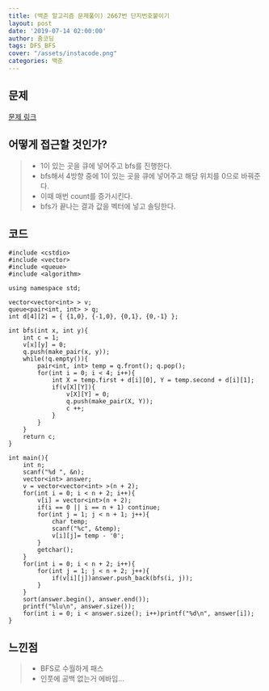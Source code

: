 ```yaml
---
title: (백준 알고리즘 문제풀이) 2667번 단지번호붙이기
layout: post
date: '2019-07-14 02:00:00'
author: 줌코딩
tags: DFS_BFS
cover: "/assets/instacode.png"
categories: 백준
---
```


## 문제

[문제 링크](https://www.acmicpc.net/problem/2667)

## 어떻게 접근할 것인가?

>* 1이 있는 곳을 큐에 넣어주고 bfs를 진행한다.
>* bfs해서 4방향 중에 1이 있는 곳을 큐에 넣어주고 해당 위치를 0으로 바꿔준다.
>* 이때 매번 count를 증가시킨다.
>* bfs가 끝나는 결과 값을 벡터에 넣고 솔팅한다.

## 코드

    #include <cstdio>
    #include <vector>
    #include <queue>
    #include <algorithm>

    using namespace std;

    vector<vector<int> > v;
    queue<pair<int, int> > q;
    int d[4][2] = { {1,0}, {-1,0}, {0,1}, {0,-1} };

    int bfs(int x, int y){
        int c = 1;
        v[x][y] = 0;
        q.push(make_pair(x, y));
        while(!q.empty()){
            pair<int, int> temp = q.front(); q.pop();
            for(int i = 0; i < 4; i++){
                int X = temp.first + d[i][0], Y = temp.second + d[i][1];
                if(v[X][Y]){
                    v[X][Y] = 0;
                    q.push(make_pair(X, Y));
                    c ++;
                }
            }
        }
        return c;
    }

    int main(){
        int n;
        scanf("%d ", &n);
        vector<int> answer;
        v = vector<vector<int> >(n + 2);
        for(int i = 0; i < n + 2; i++){
            v[i] = vector<int>(n + 2);
            if(i == 0 || i == n + 1) continue;
            for(int j = 1; j < n + 1; j++){
                char temp;
                scanf("%c", &temp);
                v[i][j]= temp - '0';
            }
            getchar();
        }
        for(int i = 0; i < n + 2; i++){
            for(int j = 1; j < n + 2; j++){
                if(v[i][j])answer.push_back(bfs(i, j));
            }
        }
        sort(answer.begin(), answer.end());
        printf("%lu\n", answer.size());
        for(int i = 0; i < answer.size(); i++)printf("%d\n", answer[i]);
    }


## 느낀점

>* BFS로 수월하게 패스
>* 인풋에 공백 없는거 에바임...